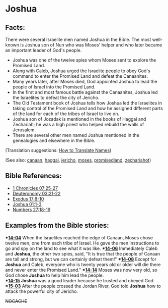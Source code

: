 # Joshua #

## Facts: ##

There were several Israelite men named Joshua in the Bible. The most well-known is Joshua son of Nun who was Moses' helper and who later became an important leader of God's people.

* Joshua was one of the twelve spies whom Moses sent to explore the Promised Land.
* Along with Caleb, Joshua urged the Israelite people to obey God's command to enter the Promised Land and defeat the Canaanites.
* Many years later, after Moses died, God appointed Joshua to lead the people of Israel into the Promised Land.
* In the first and most famous battle against the Canaanites, Joshua led the Israelites to defeat the city of Jericho.
* The Old Testament book of Joshua tells how Joshua led the Israelites in taking control of the Promised Land and how he assigned different parts of the land for each of the tribes of Israel to live on.
* Joshua son of Jozadak is mentioned in the books of Haggai and Zechariah; he was a high priest who helped rebuild the walls of Jerusalem.
* There are several other men named Joshua mentioned in the genealogies and elsewhere in the Bible.
  

(Translation suggestions: [How to Translate Names](https://git.door43.org/Door43/en-ta-translate-vol1/src/master/content/translate_names.md))

(See also: [canaan](../other/canaan.md),  [haggai](../other/haggai.md), [jericho](../other/jericho.md), [moses](../other/moses.md), [promisedland](../kt/promisedland.md),  [zechariahot](../other/zechariahot.md))
 
## Bible References: ##

* [1 Chronicles 07:25-27](https://door43.org/en/bible/notes/1ch/07/25)
* [Deuteronomy 03:21-22](https://door43.org/en/bible/notes/deu/03/21)
* [Exodus 17:8-10](https://door43.org/en/bible/notes/exo/17/08)
* [Joshua 01:1-3](https://door43.org/en/bible/notes/jos/01/01)
* [Numbers 27:18-19](https://door43.org/en/bible/notes/num/27/18)

## Examples from the Bible stories: ##

  __*[14-04](https://door43.org/en/obs/notes/frames/14-04)__ When the Israelites reached the edge of Canaan, Moses chose twelve men, one from each tribe of Israel. He gave the men instructions to go and spy on the land to see what it was like.
  __*[14-06](https://door43.org/en/obs/notes/frames/14-06)__  Immediately Caleb and __Joshua__, the other two spies, said, "It is true that the people of Canaan are tall and strong, but we can certainly defeat them!"
  __*[14-08](https://door43.org/en/obs/notes/frames/14-08)__ Except for __Joshua__ and Caleb, everyone who is twenty years old or older will die there and never enter the Promised Land."
  __*[14-14](https://door43.org/en/obs/notes/frames/14-14)__ Moses was now very old, so God chose __Joshua__ to help him lead the people.  
  __*[14-15](https://door43.org/en/obs/notes/frames/14-15)__ __Joshua__ was a good leader because he trusted and obeyed God. 
  __*[15-03](https://door43.org/en/obs/notes/frames/15-03)__ After the people crossed the Jordan River, God told __Joshua__ how to attack the powerful city of Jericho. 



~~NOCACHE~~